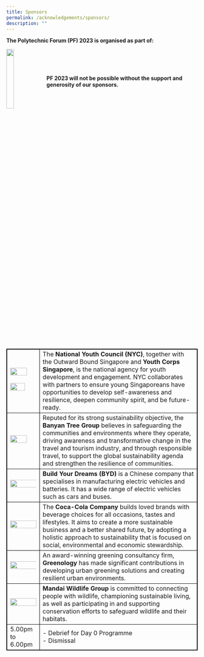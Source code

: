 ```yaml
---
title: Sponsors
permalink: /acknowledgements/sponsors/
description: ""
---
```

**The Polytechnic Forum (PF) 2023 is organised as part of:**

<a href="https://www.moe.gov.sg/news/press-releases/20230530-lee-kuan-yew-centennial-fund-launched-to-support-about-2000-students-annually-through-scholarships-and-programmes"><img style="float: left; width: 20%; margin-right: 1%; margin-bottom: 0.5em;" src="https://hosting.photobucket.com/images/i/tracyng81/SYLP_Colored-01.png?width=320&amp;height=320&amp;fit=bounds"></a>
<br>
<br>
<br>
<br>
**PF 2023 will not be possible without the support and generosity of our sponsors.**

<style>
table, th, td {
  border:1px solid black;
}
</style>

<br><br><br><br><table style="width:100%">
  <tbody><tr>
  </tr>
  <tr>
  <td><a href="https://www.nyc.gov.sg/"><img style="float: left; width: 80%; margin-right: 1%; margin-bottom: 0.5em;" src="https://hosting.photobucket.com/images/i/tracyng81/NYC.png?width=320&amp;height=320&amp;fit=bounds"><br><br></a><a href="https://www.youthcorps.gov.sg/"><img style="float: left; width: 75%; margin-right: 1%; margin-bottom: 0.5em;" src="https://hosting.photobucket.com/images/i/tracyng81/YCS_4C_black_words.png?width=320&amp;height=320&amp;fit=bounds"></a></td>
		<td>The <b>National Youth Council (NYC)</b>, together with the Outward Bound Singapore and <b>Youth Corps Singapore</b>, is the national agency for youth development and engagement. NYC collaborates with partners to ensure young Singaporeans have opportunities to develop self-awareness and resilience, deepen community spirit, and be future-ready.</td>
  </tr>
  <tr>
    <td><a href="https://www.banyantree.com/"><img style="float: left; width: 80%; margin-right: 1%; margin-bottom: 0.5em;" src="https://hosting.photobucket.com/images/i/tracyng81/Chairman_-_Mock_Image.jpg?width=320&amp;height=320&amp;fit=bounds"></a></td>
		<td>Reputed for its strong sustainability objective, the <b>Banyan Tree Group</b> believes in safeguarding the communities and environments where they operate, driving awareness and transformative change in the travel and tourism industry, and through responsible travel, to support the global sustainability agenda and strengthen the resilience of communities.</td>
  </tr>
		<tr>
    <td><a href="https://www.simedarbymotors.com/about-us/overview"><img style="float: left; width: 110%; margin-right: 1%; margin-bottom: 0.5em;" src="https://hosting.photobucket.com/images/i/tracyng81/BYD_x_SDM_Logo_(RED)RED.png?width=320&amp;height=320&amp;fit=bounds"></a></td>
			<td><b>Build Your Dreams (BYD)</b> is a Chinese company that specialises in manufacturing electric vehicles and batteries. It has a wide range of electric vehicles such as cars and buses.</td>
  </tr>
  <tr>
		<td><a href="https://www.coca-cola.com/sg/en"><img style="float: left; width: 100%; margin-right: 1%; margin-bottom: 0.5em;" src="https://hosting.photobucket.com/images/i/tracyng81/Global_CC_Icon_DS_Spencerian_Script_(1)-02.png?width=320&amp;height=320&amp;fit=bounds"></a></td>
		<td>The <b>Coca-Cola Company</b> builds loved brands with beverage choices for all occasions, tastes and lifestyles. It aims to create a more sustainable business and a better shared future, by adopting a holistic approach to sustainability that is focused on social, environmental and economic stewardship.</td>
  </tr>
		<tr>
			<td><a href="https://greenology.sg/"><img style="float: left; width: 108%; margin-right: 1%; margin-bottom: 0.5em;" src="https://hosting.photobucket.com/images/i/tracyng81/Greenology_Logo_Hi_Res.jpg?width=320&amp;height=320&amp;fit=bounds"></a></td>
			<td>An award-winning greening consultancy firm, <b>Greenology</b> has made significant contributions in developing urban greening solutions and creating resilient urban environments.</td>
  </tr>
		<tr>
			<td><a href="https://www.mandai.com/en.html"><img style="float: left; width: 100%; margin-right: 1%; margin-bottom: 0.5em;" src="https://hosting.photobucket.com/images/i/tracyng81/MANDAI_WG_FA.png?width=320&amp;height=320&amp;fit=bounds"></a></td>
			<td><b>Mandai Wildlife Group</b> is committed to connecting people with wildlife, championing sustainable living, as well as participating in and supporting conservation efforts to safeguard wildlife and their habitats.</td>
  </tr>
  <tr>
		<td>5.00pm to 6.00pm</td>
    <td>- Debrief for Day 0 Programme<br>- Dismissal</td>
  </tr>
  <tr>
</tr></tbody></table>